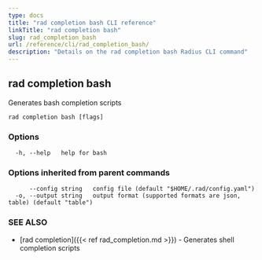 ```yaml
---
type: docs
title: "rad completion bash CLI reference"
linkTitle: "rad completion bash"
slug: rad_completion_bash
url: /reference/cli/rad_completion_bash/
description: "Details on the rad completion bash Radius CLI command"
---
```

## rad completion bash

Generates bash completion scripts

```
rad completion bash [flags]
```

### Options

```
  -h, --help   help for bash
```

### Options inherited from parent commands

```
      --config string   config file (default "$HOME/.rad/config.yaml")
  -o, --output string   output format (supported formats are json, table) (default "table")
```

### SEE ALSO

* [rad completion]({{< ref rad_completion.md >}})	 - Generates shell completion scripts

